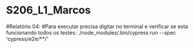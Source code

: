 # S206_L1_Marcos

#Relatório 04:
#Para executar precisa digitar no terminal e verificar se esta funcionando todos os testes:
./node_modules/.bin/cypress run --spec 'cypress/e2e/**/'
